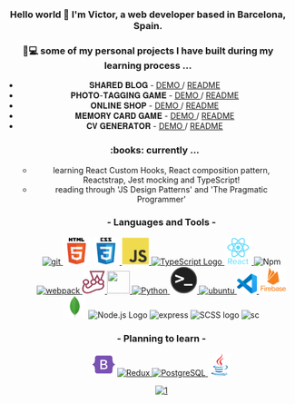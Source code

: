 <h3 align="center"> Hello world 👋 I'm Victor, a web developer based in Barcelona, Spain.</h3>

<h3 align="center" >
  
  <h3 align="center" > 🚩💻 some of my personal projects I have built during my learning process ... </h3>
  <ul align="center" list-style="none">
    <li list-style="none"> 𝐒𝐇𝐀𝐑𝐄𝐃 𝐁𝐋𝐎𝐆 - <a href="https://codespot.vercel.app//"> DEMO </a> / <a href="https://github.com/Vikms95/blog-api#readme">README</a></li>
    <li> 𝐏𝐇𝐎𝐓𝐎-𝐓𝐀𝐆𝐆𝐈𝐍𝐆 𝐆𝐀𝐌𝐄 - <a href="vikms95.github.io/react-wheres-waldo"> DEMO </a> / <a href="https://github.com/Vikms95/react-wheres-waldo#readme">README</a></li>
    <li> 𝐎𝐍𝐋𝐈𝐍𝐄 𝐒𝐇𝐎𝐏 - <a href="vikms95.github.io/react-shop-cart/"> DEMO </a> / <a href="https://github.com/Vikms95/react-shop-cart#readme">README</a></li>
    <li> 𝐌𝐄𝐌𝐎𝐑𝐘 𝐂𝐀𝐑𝐃 𝐆𝐀𝐌𝐄 - <a href="vikms95.github.io/react-memory-card"> DEMO </a> / <a href="https://github.com/Vikms95/react-memory-card#readme">README</a></li>
    <li> 𝐂𝐕 𝐆𝐄𝐍𝐄𝐑𝐀𝐓𝐎𝐑 - <a href="vikms95.github.io/react-cv-application"> DEMO </a> / <a href="https://github.com/Vikms95/react-cv-application#readme">README</a></li>
    
<h3 align="center" list-style="none"> :books: currently ... </h3>
<ul>
   <li> learning React Custom Hooks, React composition pattern, Reactstrap, Jest mocking and TypeScript! </li>
   <li> reading through 'JS Design Patterns' and 'The Pragmatic Programmer'</li>
</ol>

<!-- <h3> :keyboard: my latest projects ...</h3>
  <ol>
    <li></li>
    <li></li>
    <li></li>
    <li></li>
    <li></li>
    <li></li>
  </ol> -->

<h3 align="center"> - Languages and Tools -</h3>
<p align="center">  <a href="https://git-scm.com/" target="_blank"> <img src="https://www.vectorlogo.zone/logos/git-scm/git-scm-icon.svg" alt="git" width="48" height="48"/> </a>  <img src="https://raw.githubusercontent.com/devicons/devicon/master/icons/html5/html5-original-wordmark.svg" alt="html5" width="48" height="48"/> </a>  <a href="https://www.w3schools.com/css/" target="_blank"> <img src="https://raw.githubusercontent.com/devicons/devicon/master/icons/css3/css3-original-wordmark.svg" alt="css3" width="48" height="48"/>
<a href="https://developer.mozilla.org/en-US/docs/Web/JavaScript" target="_blank"> <img src="https://raw.githubusercontent.com/devicons/devicon/master/icons/javascript/javascript-original.svg" alt="javascript" width="48" height="48"/> <img src="https://cdn.svgporn.com/logos/typescript-icon.svg" alt="TypeScript Logo" title="TypeScript" width="48" height="48" /> <img src="https://raw.githubusercontent.com/devicons/devicon/master/icons/react/react-original-wordmark.svg" alt="react" width="48" height="48"/> </a> <img src="https://cdn.jsdelivr.net/gh/devicons/devicon/icons/npm/npm-original-wordmark.svg"width="48"height="48"alt="Npm"/> <a href="https://webpack.js.org" target="_blank"> <img src="https://webpack.js.org/site-logo.1fcab817090e78435061.svg" alt="webpack" width="40" height="40"/> <img src="https://raw.githubusercontent.com/devicons/devicon/master/icons/jest/jest-plain.svg" alt="jest" width="40" height="40"/> <img src="https://testing-library.com/img/octopus-64x64.png" height="40" width="40" /> <a href="https://reactjs.org/" target="_blank"> <img title="Python" alt="Python" src="https://raw.githubusercontent.com/Thomas-George-T/Thomas-George-T/master/assets/python.svg" width="48" height="48" /> <img alt="Terminal" width="48px" src="https://raw.githubusercontent.com/github/explore/80688e429a7d4ef2fca1e82350fe8e3517d3494d/topics/terminal/terminal.png" /> <img src="https://upload.wikimedia.org/wikipedia/commons/thumb/a/ab/Logo-ubuntu_cof-orange-hex.svg/1200px-Logo-ubuntu_cof-orange-hex.svg.png" alt="ubuntu" width="48" height="48"/> <img alt="Visual Studio Code" width="35px" height="35" src="https://raw.githubusercontent.com/github/explore/80688e429a7d4ef2fca1e82350fe8e3517d3494d/topics/visual-studio-code/visual-studio-code.png" /
<a href="https://jestjs.io" target="_blank"> <img src="https://raw.githubusercontent.com/devicons/devicon/master/icons/firebase/firebase-plain-wordmark.svg" alt="firebase" width="48" height="48"/> </a> <img src="https://raw.githubusercontent.com/devicons/devicon/master/icons/mongodb/mongodb-original.svg" alt="mongodb" width="40" height="40"/> <img src="https://seeklogo.com/images/N/nodejs-logo-FBE122E377-seeklogo.com.png" alt="Node.js Logo" title="Node.js" width="48" height="48" />  <img src="https://icongr.am/devicon/express-original.svg?size=128&color=ffffff" alt="express" width="40" height="40"/>  <img src="https://res.cloudinary.com/rammina/image/upload/v1632570930/pngegg_prghqk.png" alt="SCSS logo" title="SCSS" width="48" height="48" />  <img src="https://styled-components.com/atom.png" alt="sc" width="40" height="40"/>   </p> 
 
<h3 align="center"> - Planning to learn - </h3> 
<p align="center"> <img src="https://raw.githubusercontent.com/devicons/devicon/master/icons/bootstrap/bootstrap-plain.svg" alt="bootstrap" width="40" height="40"/>  <a href="https://firebase.google.com/" target="_blank"> <img
        src="https://cdn.jsdelivr.net/gh/devicons/devicon/icons/redux/redux-original.svg"
        width="40"
        height="40"
        alt="Redux"
      /> <img
        src="https://cdn.jsdelivr.net/gh/devicons/devicon/icons/postgresql/postgresql-original.svg"
        width="40"
        height="40"
        alt="PostgreSQL"
      /> 
<img src="https://raw.githubusercontent.com/devicons/devicon/master/icons/java/java-original.svg" alt="c" width="40" height="40"/>
   
<!-- <p align="center">
    <a href="https://github.com/anuraghazra/github-readme-stats">
    <img title="Github Stats" alt="1" src="https://github-readme-stats-black-pi.vercel.app/api?username=Vikms95&show_icons=true&theme=tokyonight&count_private=true&include_all_commits=true"/>
  </a> -->
<p align="center">
   <a href="https://github.com/anuraghazra/github-readme-stats">
    <img title="Github Stats" alt="1" src="https://github-readme-stats.vercel.app/api/top-langs/?username=Vikms95&show_icons=true&theme=tokyonight&layout=compact&hide=html,css,shell&langs_count=8"/>
  </a>
</p>
